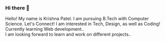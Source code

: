 ### Hi there 👋

<!--
**krishnapatel18/krishnapatel18** is a ✨ _special_ ✨ repository because its `README.md` (this file) appears on your GitHub profile.

Here are some ideas to get you started:

- 🔭 I’m currently working on ...
- 🌱 I’m currently learning ...
- 👯 I’m looking to collaborate on ...
- 🤔 I’m looking for help with ...
- 💬 Ask me about ...
- 📫 How to reach me: ...
- 😄 Pronouns: She/ Her
- ⚡ Fun fact: ...

- Skills: 
- Tools: 
-->

Hello! My name is Krishna Patel. I am pursuing B.Tech with Computer Science. 
Let's Connect! 
I am interested in Tech, Design, as well as Coding! Currently learning Web development..  
I am looking forward to learn and work on different projects..
